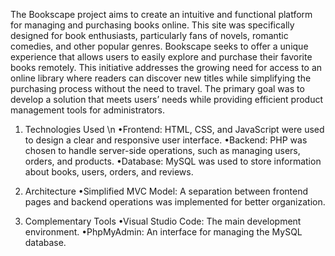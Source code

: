 The Bookscape project aims to create an intuitive and functional platform for managing and purchasing books online.
This site was specifically designed for book enthusiasts, particularly fans of novels, romantic comedies, and other popular genres.
Bookscape seeks to offer a unique experience that allows users to easily explore and purchase their favorite books remotely. This initiative addresses the growing need for access to an online library where readers can discover new titles while simplifying the purchasing process without the need to travel.
The primary goal was to develop a solution that meets users’ needs while providing efficient product management tools for administrators.

1. Technologies Used \n
•Frontend: HTML, CSS, and JavaScript were used to design a clear and responsive user interface.
•Backend: PHP was chosen to handle server-side operations, such as managing users, orders, and products.
•Database: MySQL was used to store information about books, users, orders, and reviews.

3. Architecture
•Simplified MVC Model: A separation between frontend pages and backend operations was implemented for better organization.

4. Complementary Tools
•Visual Studio Code: The main development environment.
•PhpMyAdmin: An interface for managing the MySQL database.
